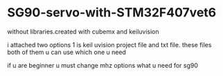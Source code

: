 # SG90-servo-with-STM32F407vet6
without libraries.created with cubemx and keiluvision

i attached two options 1 is keil uvision project file and txt file. these files both of them u can use which one u need

if u are beginner u must change mhz options what u need for sg90
